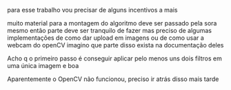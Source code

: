para esse trabalho vou precisar de alguns incentivos a mais

muito material para a montagem do algoritmo deve ser passado pela sora mesmo então parte deve ser tranquilo de fazer
mas preciso de algumas implementações de como dar upload em imagens ou de como usar a webcam do openCV
    imagino que parte disso exista na documentação deles

Acho q o primeiro passo é conseguir aplicar pelo menos uns dois filtros em uma única imagem e boa

Aparentemente o OpenCV não funcionou, preciso ir atrás disso mais tarde
